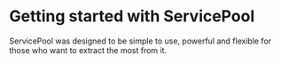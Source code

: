 # Getting started with ServicePool

ServicePool was designed to be simple to use, powerful and flexible for those
who want to extract the most from it.

